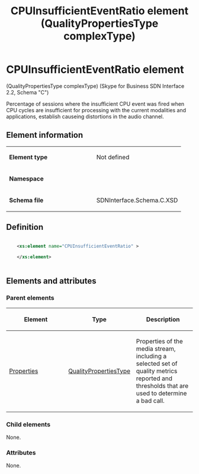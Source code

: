 ﻿---
title: CPUInsufficientEventRatio element (QualityPropertiesType complexType) 
TOCTitle: CPUInsufficientEventRatio element
ms:assetid: 5d166bb4-dba8-8ed2-97b1-9060a9d57839
ms:mtpsurl: https://msdn.microsoft.com/library/Mt404731(v=office.16)
ms:contentKeyID: 68250644
ms.date: 08/24/2015
mtps_version: v=office.16
dev_langs:
- xml
---

# CPUInsufficientEventRatio element 

(QualityPropertiesType complexType) (Skype for Business SDN Interface 2.2, Schema "C")

Percentage of sessions where the insufficient CPU event was fired when CPU cycles are insufficient for processing with the current modalities and applications, establish causeing distortions in the audio channel. 

## Element information

<table>
<colgroup>
<col style="width: 50%" />
<col style="width: 50%" />
</colgroup>
<tbody>
<tr class="odd">
<td><p><strong>Element type</strong></p></td>
<td><p>Not defined</p></td>
</tr>
<tr class="even">
<td><p><strong>Namespace</strong></p></td>
<td><p></p></td>
</tr>
<tr class="odd">
<td><p><strong>Schema file</strong></p></td>
<td><p>SDNInterface.Schema.C.XSD</p></td>
</tr>
</tbody>
</table>


## Definition

```xml

    <xs:element name="CPUInsufficientEventRatio" >
    
    </xs:element>
  
```

## Elements and attributes

### Parent elements

<table>
<colgroup>
<col style="width: 33%" />
<col style="width: 33%" />
<col style="width: 33%" />
</colgroup>
<thead>
<tr class="header">
<th><p>Element</p></th>
<th><p>Type</p></th>
<th><p>Description</p></th>
</tr>
</thead>
<tbody>
<tr class="odd">
<td><p><a href="properties-element-qualitytype-complextype-skype-for-business-sdn-interface-2-2-schema-c.md">Properties</a></p></td>
<td><p><a href="qualitypropertiestype-complextype-skype-for-business-sdn-interface-2-2-schema-c.md">QualityPropertiesType</a></p></td>
<td><p>Properties of the media stream, including a selected set of quality metrics reported and thresholds that are used to determine a bad call.</p></td>
</tr>
</tbody>
</table>


### Child elements

None.

### Attributes

None.

